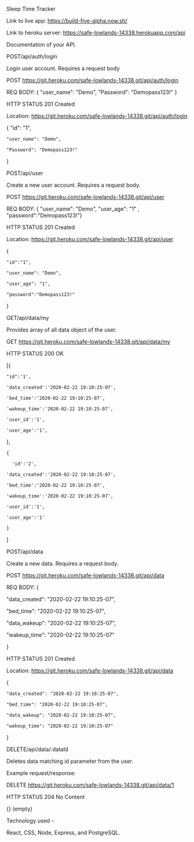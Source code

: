 Sleep Time Tracker

Link to live app: https://build-five-alpha.now.sh/

Link to heroku server: https://safe-lowlands-14338.herokuapp.com/api

Documentation of your API.

POST/api/auth/login

Login user account. Requires a request body

 POST https://git.heroku.com/safe-lowlands-14338.git/api/auth/login
 
  REQ BODY: { "user_name": "Demo", "Password": "Demopass123!" }

  HTTP STATUS 201 Created
  
  Location: https://git.heroku.com/safe-lowlands-14338.git/api/auth/login
  
  {
    "id": "1",
    
    "user_name": "Demo",
    
    "Password": "Demopass123!"
    
  }
  
POST/api/user

Create a new user account. Requires a request body.

 POST https://git.heroku.com/safe-lowlands-14338.git/api/user
 
  REQ BODY: { "user_name": "Demo", "user_age": "1" , "password":"Demopass123!"}

  HTTP STATUS 201 Created
  
  Location: https://git.heroku.com/safe-lowlands-14338.git/api/user
  
  { 
  
    "id":"1",
    
    "user_name": "Demo",
    
    "user_age": "1",
    
    "password":"Demopass123!"
    
  }
  
GET/api/data/my

Provides array of all data object of the user.

GET https://git.heroku.com/safe-lowlands-14338.git/api/data/my

  HTTP STATUS 200 OK
  
  [{
  
    "id":'1',
    
    'data_created':'2020-02-22 19:10:25-07',
    
    'bed_time':'2020-02-22 19:10:25-07',
    
    'wakeup_time':'2020-02-22 19:10:25-07',
    
    'user_id':'1',
    
    'user_age':'1',
    
  },
  
    {
    
      'id':'2',
      
    'data_created':'2020-02-22 19:10:25-07',
    
    'bed_time':'2020-02-22 19:10:25-07',
    
    'wakeup_time':'2020-02-22 19:10:25-07',
    
    'user_id':'1',
    
    'user_age':'1'
    
    }
    
  ]

POST/api/data

Create a new data. Requires a request body.

POST https://git.heroku.com/safe-lowlands-14338.git/api/data

  REQ BODY: { 
  
  "data_created": "2020-02-22 19:10:25-07", 
  
  "bed_time": "2020-02-22 19:10:25-07",
  
  "data_wakeup": "2020-02-22 19:10:25-07",
  
  "wakeup_time": "2020-02-22 19:10:25-07"
  
   }

  HTTP STATUS 201 Created
  
  Location: https://git.heroku.com/safe-lowlands-14338.git/api/data
  
  {
  
    "data_created": "2020-02-22 19:10:25-07",
    
    "bed_time": "2020-02-22 19:10:25-07",
    
    "data_wakeup": "2020-02-22 19:10:25-07",
    
    "wakeup_time": "2020-02-22 19:10:25-07"
    
  }

DELETE/api/data/:dataId

Deletes data matching id parameter from the user.

Example request/response:

  DELETE https://git.heroku.com/safe-lowlands-14338.git/api/data/1
    
  HTTP STATUS 204 No Content
  
  {} (empty)


 Technology used -
 
 React, CSS, Node, Express, and PostgreSQL.
